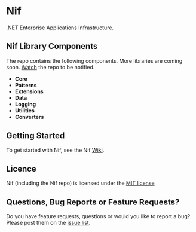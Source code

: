 # Nif
.NET Enterprise Applications Infrastructure.

## Nif Library Components
The repo contains the following components. More libraries are coming soon. [Watch](https://github.com/kokhans/Nif/subscription) the repo to be notified.

* **Core**
* **Patterns**
* **Extensions**
* **Data**
* **Logging**
* **Utilities**
* **Converters**

## Getting Started
To get started with Nif, see the Nif [Wiki](https://github.com/kokhans/Nif/wiki).

## Licence
Nif (including the Nif repo) is licensed under the [MIT license](https://github.com/kokhans/Nif/blob/master/LICENSE)

## Questions, Bug Reports or Feature Requests?
Do you have feature requests, questions or would you like to report a bug? Please post them on the [issue list](https://github.com/kokhans/Nif/issues).